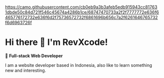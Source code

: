 https://camo.githubusercontent.com/cb0eb9a3b3afeb5edb915943cc817631dbde50c84d721f546c45674a4286b1ce/68747470733a2f2f7777772e636f6465776172732e636f6d2f75736572732f6861696b656c7a2f6261646765732f6d6963726f
# Hi there 👋 I'm RevXcode!

🚀 **Full-stack Web Developer**

I am a website developer based in Indonesia, also like to learn something new and interesting.
